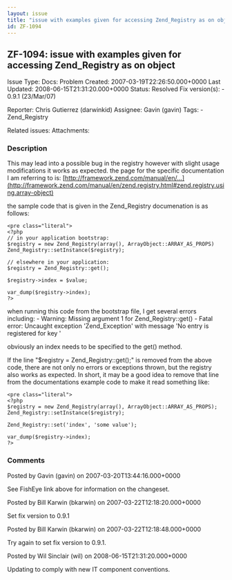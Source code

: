```yaml
---
layout: issue
title: "issue with examples given for accessing Zend_Registry as on object"
id: ZF-1094
---
```


ZF-1094: issue with examples given for accessing Zend\_Registry as on object
----------------------------------------------------------------------------

 Issue Type: Docs: Problem Created: 2007-03-19T22:26:50.000+0000 Last Updated: 2008-06-15T21:31:20.000+0000 Status: Resolved Fix version(s): - 0.9.1 (23/Mar/07)
 
 Reporter:  Chris Gutierrez (darwinkid)  Assignee:  Gavin (gavin)  Tags: - Zend\_Registry
 
 Related issues: 
 Attachments: 
### Description

This may lead into a possible bug in the registry however with slight usage modifications it works as expected. the page for the specific documentation I am referring to is: [http://framework.zend.com/manual/en/…](http://framework.zend.com/manual/en/zend.registry.html#zend.registry.using.array-object)

the sample code that is given in the Zend\_Registry documenation is as follows:

 
    <pre class="literal">
    <?php
    // in your application bootstrap:
    $registry = new Zend_Registry(array(), ArrayObject::ARRAY_AS_PROPS)
    Zend_Registry::setInstance($registry);
    
    // elsewhere in your application:
    $registry = Zend_Registry::get();
    
    $registry->index = $value;
    
    var_dump($registry->index);
    ?>


when running this code from the bootstrap file, I get several errors including: - Warning: Missing argument 1 for Zend\_Registry::get() - Fatal error: Uncaught exception 'Zend\_Exception' with message 'No entry is registered for key '

obviously an index needs to be specified to the get() method.

If the line "$registry = Zend\_Registry::get();" is removed from the above code, there are not only no errors or exceptions thrown, but the registry also works as expected. In short, it may be a good idea to remove that line from the documentations example code to make it read something like:

 
    <pre class="literal">
    <?php
    $registry = new Zend_Registry(array(), ArrayObject::ARRAY_AS_PROPS);
    Zend_Registry::setInstance($registry);
    
    Zend_Registry::set('index', 'some value');
    
    var_dump($registry->index);
    ?>


 

 

### Comments

Posted by Gavin (gavin) on 2007-03-20T13:44:16.000+0000

See FishEye link above for information on the changeset.

 

 

Posted by Bill Karwin (bkarwin) on 2007-03-22T12:18:20.000+0000

Set fix version to 0.9.1

 

 

Posted by Bill Karwin (bkarwin) on 2007-03-22T12:18:48.000+0000

Try again to set fix version to 0.9.1.

 

 

Posted by Wil Sinclair (wil) on 2008-06-15T21:31:20.000+0000

Updating to comply with new IT component conventions.

 

 
